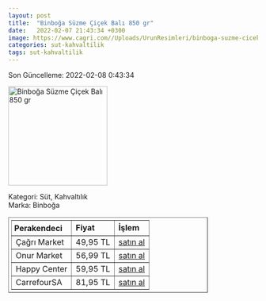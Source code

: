 ```yaml
---
layout: post
title:  "Binboğa Süzme Çiçek Balı 850 gr"
date:   2022-02-07 21:43:34 +0300
image: https://www.cagri.com//Uploads/UrunResimleri/binboga-suzme-cicek-bali-850-gr-5849.jpg
categories: sut-kahvaltilik
tags: sut-kahvaltilik
---
```


Son Güncelleme: 2022-02-08 0:43:34

<img src="https://www.cagri.com//Uploads/UrunResimleri/binboga-suzme-cicek-bali-850-gr-5849.jpg" width="200" alt="Binboğa Süzme Çiçek Balı 850 gr" />

Kategori: Süt, Kahvaltılık
<br />
Marka: Binboğa

<table border="1" style="padding: 5px;width:80%;">
  <tr>
    <td style="padding: 5px;"><strong>Perakendeci</strong></td>
    <td><strong>Fiyat</strong></td>
    <td><strong>İşlem</strong></td>
  </tr>
  <tr>
              <td>Çağrı Market</td>
              <td>49,95 TL</td>
              <td><a target="_blank" href="https://www.cagri.com/binboga-suzme-cicek-bali-850-gr">satın al</a></td>
            </tr><tr>
              <td>Onur Market</td>
              <td>56,99 TL</td>
              <td><a target="_blank" href="https://www.onurmarket.com/product/binboga-cicek-bali-850-gr/0a2a998b-1caa-4af6-ba49-a51512528b8c">satın al</a></td>
            </tr><tr>
              <td>Happy Center</td>
              <td>59,95 TL</td>
              <td><a target="_blank" href="https://www.happycenter.com.tr/Product/?product_id=45104">satın al</a></td>
            </tr><tr>
              <td>CarrefourSA</td>
              <td>81,95 TL</td>
              <td><a target="_blank" href="https://www.carrefoursa.com/binboga-cicek-bali-850-g-p-30022597">satın al</a></td>
            </tr>
</table>
